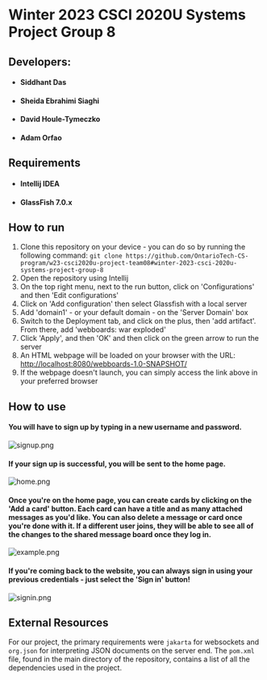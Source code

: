 # Winter 2023 CSCI 2020U Systems Project Group 8

## Developers:
* #### Siddhant Das
* #### Sheida Ebrahimi Siaghi 
* #### David Houle-Tymeczko
* #### Adam Orfao

## Requirements
* #### Intellij IDEA
* #### GlassFish 7.0.x

## How to run

1. Clone this repository on your device - you can do so by running the following command:
```git clone https://github.com/OntarioTech-CS-program/w23-csci2020u-project-team08#winter-2023-csci-2020u-systems-project-group-8```
2. Open the repository using Intellij
3. On the top right menu, next to the run button, click on 'Configurations' and then 'Edit configurations'
4. Click on 'Add configuration' then select Glassfish with a local server
5. Add 'domain1' - or your default domain - on the 'Server Domain' box
6. Switch to the Deployment tab, and click on the plus, then 'add artifact'. From there, add 'webboards: war exploded'
7. Click 'Apply', and then 'OK' and then click on the green arrow to run the server
8. An HTML webpage will be loaded on your browser with the URL: <http://localhost:8080/webboards-1.0-SNAPSHOT/>
9. If the webpage doesn't launch, you can simply access the link above in your preferred browser

## How to use
#### You will have to sign up by typing in a new username and password.
![signup.png](signup.png)

#### If your sign up is successful, you will be sent to the home page. 
![home.png](home.png)

#### Once you're on the home page, you can create cards by clicking on the 'Add a card' button. Each card can have a title and as many attached messages as you'd like. You can also delete a message or card once you're done with it. If a different user joins, they will be able to see all of the changes to the shared message board once they log in.
![example.png](example.png)

#### If you're coming back to the website, you can always sign in using your previous credentials - just select the 'Sign in' button!
![signin.png](signin.png)

## External Resources
For our project, the primary requirements were `jakarta` for websockets and `org.json` for interpreting JSON documents on the server end. The `pom.xml` file, found in the main directory of the repository, contains a list of all the dependencies used in the project.
